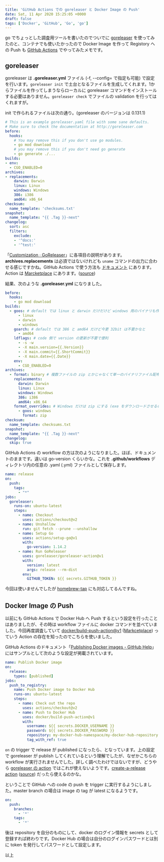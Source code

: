 ```yaml
---
title: 'GitHub Actions での goreleaser と Docker Image の Push'
date: Sat, 11 Apr 2020 15:25:05 +0000
draft: false
tags: ['Docker', 'GitHub', 'Go', 'go']
---
```


go でちょっとした調査用ツールを書いたのでついでに [goreleaser](https://goreleaser.com/) を使ってみたのと、コンテナでも使いたかったので Docker Image を作って Registory への Push も [GitHub Actions](https://help.github.com/en/actions) でやってみたメモです。

goreleaser
----------

goreleaser は **.goreleaser.yml** ファイル (-f, --config= で指定も可能) で設定を行います。`goreleaser init` で土台となるファイルを生成してくれます。1からファイルを作ってしまうならローカルに goreleaser コマンドをインストールする必要はありません。`goreleaser check` でファイルの validation を行ってはくれますが。

init で作られるファイルは次の通り。(goreleaser のバージョンは 0.131.1)

```yaml
# This is an example goreleaser.yaml file with some sane defaults.
# Make sure to check the documentation at http://goreleaser.com
before:
  hooks:
    # You may remove this if you don't use go modules.
    - go mod download
    # you may remove this if you don't need go generate
    - go generate ./...
builds:
- env:
  - CGO_ENABLED=0
archives:
- replacements:
    darwin: Darwin
    linux: Linux
    windows: Windows
    386: i386
    amd64: x86_64
checksum:
  name_template: 'checksums.txt'
snapshot:
  name_template: "{{ .Tag }}-next"
changelog:
  sort: asc
  filters:
    exclude:
    - '^docs:'
    - '^test:'
```

「[Customization · GoReleaser](https://goreleaser.com/customization/)」に各項目の説明があります。**archives.replacements** は必須ではないけれども `uname` コマンドの出力に合わせる感じですかね。GitHub Actions で使う方法も [ドキュメント](https://goreleaser.com/actions/) にあります。Action は [Marcketplace](https://github.com/marketplace/actions/goreleaser-action) にあります。([source](https://github.com/goreleaser/goreleaser-action))

結果、次のような **.goreleaser.yml** になりました。

```yaml
before:
  hooks:
    - go mod download
builds:
  - goos: # default では linux と darwin だけだけど windows 用のバイナリも作るようにしてみる
      - linux
      - darwin
      - windows
    goarch: # default では 386 と amd64 だけど今更 32bit は不要かなと
      - amd64
    ldflags: # code 側で version の更新が不要で便利
      - -s -w
      - -X main.version={{.Version}}
      - -X main.commit={{.ShortCommit}}
      - -X main.date={{.Date}}
    env:
      - CGO_ENABLED=0
archives:
  - format: binary # 複数ファイルの zip とかじゃなくて単一のバイナリファイル配布にする (展開が面倒)
    replacements:
      darwin: Darwin
      linux: Linux
      windows: Windows
      386: i386
      amd64: x86_64
    format_overrides: # Windows だけは zip にする (exe をダウンロードさせるのは都合が悪い)
      - goos: windows
        format: zip
checksum:
  name_template: checksums.txt
snapshot:
  name_template: "{{ .Tag }}-next"
changelog:
  skip: true
```

GitHub Actions の workflow の方は次のようになりました。ほぼ、ドキュメントのままです。違いは go-version くらいかな。これを **.github/workflows** ディレクトリ内の任意の .yaml (.yml) ファイルとして保存します。

```yaml
name: release
on:
  push:
    tags:
      - "*"
jobs:
  goreleaser:
    runs-on: ubuntu-latest
    steps:
      - name: Checkout
        uses: actions/checkout@v2
      - name: Unshallow
        run: git fetch --prune --unshallow
      - name: Setup Go
        uses: actions/setup-go@v1
        with:
          go-version: 1.14.2
      - name: Run GoReleaser
        uses: goreleaser/goreleaser-action@v1
        with:
          version: latest
          args: release --rm-dist
        env:
          GITHUB_TOKEN: ${{ secrets.GITHUB_TOKEN }}
```

今回は使いませんでしたが [homebrew-tap](https://goreleaser.com/homebrew/) にも対応してるんですね。

Docker Image の Push
-------------------

以前にも GitHub Actions で Docker Hub へ Push するという設定を行ったことはありましたが、その時は workflow ファイルに docker コマンドを並べていました。今回再度調査していて [docker/build-push-action@v1](https://github.com/docker/build-push-action) ([Markcetplace](https://github.com/marketplace/actions/build-and-push-docker-images)) っていう Action の存在を知ったのでこちらを使いました。

GitHub Actions のドキュメント「[Publishing Docker images - GitHub Help](https://help.github.com/en/actions/language-and-framework-guides/publishing-docker-images)」にはサンプルとして次のような設定が掲載されています。

```yaml
name: Publish Docker image
on:
  release:
    types: [published]
jobs:
  push_to_registry:
    name: Push Docker image to Docker Hub
    runs-on: ubuntu-latest
    steps:
      - name: Check out the repo
        uses: actions/checkout@v2
      - name: Push to Docker Hub
        uses: docker/build-push-action@v1
        with:
          username: ${{ secrets.DOCKER_USERNAME }}
          password: ${{ secrets.DOCKER_PASSWORD }}
          repository: my-docker-hub-namespace/my-docker-hub-repository
          tag_with_ref: true
```

`on` の trigger で release が published になったら、となっています。上の設定で goreleaser が publish してくれているという理解でしたが、なぜかこちらの workflow が実行されませんでした。詳しく調べたわけではないですが、どうやら [goreleaser の action](https://github.com/goreleaser/goreleaser-action) ではこれが使えないようです。[create-a-release action](https://github.com/marketplace/actions/create-a-release) ([source](https://github.com/actions/create-release)) だったら使えるのかな。

ということで GitHub への code の push を trigger に実行するようにしました。master branch の場合は image の tag が latest になるようです。

```yaml
on:
  push:
    branches:
      - '*'
    tags:
      - '*'
```

後は repository を自分のものにして、docker のログイン情報を secrets として登録すれば終わりです。Docker Hub の場合は自分のログインパスワードとは別に token を発行してパスワードとして設定します。

以上
